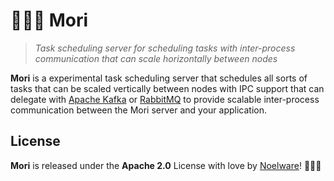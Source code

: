 # 🐻‍❄️🎨 Mori
> *Task scheduling server for scheduling tasks with inter-process communication that can scale horizontally between nodes*

**Mori** is a experimental task scheduling server that schedules all sorts of tasks that can be scaled vertically between nodes with IPC support that can delegate with [Apache Kafka](https://kafka.apache.org) or [RabbitMQ](https://rabbitmq.com) to provide scalable inter-process communication between the Mori server and your application.

## License
**Mori** is released under the **Apache 2.0** License with love by [Noelware](https://noelware.org)! 🐻‍❄️💜
